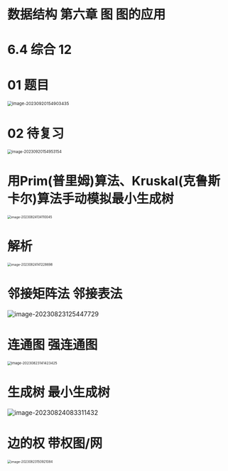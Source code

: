 # 数据结构 第六章 图 图的应用



# 6.4 综合 12



# 01 题目

<img src="https://cvp.oss-cn-shanghai.aliyuncs.com/picgo/202309201549675.png" alt="image-20230920154903435" style="zoom: 67%;" />



# 02 待复习

<img src="https://cvp.oss-cn-shanghai.aliyuncs.com/picgo/202309201549345.png" alt="image-20230920154953154" style="zoom: 60%;" />



# 用Prim(普里姆)算法、Kruskal(克鲁斯卡尔)算法手动模拟最小生成树

<img src="https://cvp.oss-cn-shanghai.aliyuncs.com/picgo/202308241341205.png" alt="image-20230824134110045" style="zoom: 50%;" />



# 解析

<img src="https://cvp.oss-cn-shanghai.aliyuncs.com/picgo/202308241412995.png" alt="image-20230824141228698" style="zoom:50%;" />



# 邻接矩阵法 邻接表法

![image-20230823125447729](https://cvp.oss-cn-shanghai.aliyuncs.com/picgo/202308231254843.png)



# 连通图 强连通图

<img src="https://cvp.oss-cn-shanghai.aliyuncs.com/picgo/202308231414493.png" alt="image-20230823141423425" style="zoom: 55%;" />



# 生成树 最小生成树

![image-20230824083311432](https://cvp.oss-cn-shanghai.aliyuncs.com/picgo/202308240833701.png)



# 边的权 带权图/网

<img src="https://cvp.oss-cn-shanghai.aliyuncs.com/picgo/202308231509169.png" alt="image-20230823150921084" style="zoom:50%;" />



